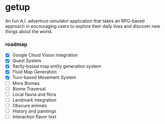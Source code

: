 # getup
An fun A.I. adventure simulator application that takes an RPG-based approach in encouraging users to explore their daily lives and discover new things about the world.

### roadmap
- [x] Google Cloud Vision integration
- [x] Quest System
- [x] Rarity-based map entity generation system
- [x] Fluid Map Generation
- [x] Turn-based Movement System
- [ ] More Biomes
- [ ] Biome Traversal
- [ ] Local fauna and flora
- [ ] Landmark integration
- [ ] Obscure animals
- [ ] History and paintings
- [ ] Interaction flavor text

